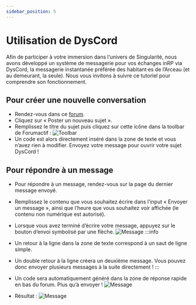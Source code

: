 ```yaml
---
sidebar_position: 5
---
```


# Utilisation de DysCord

Afin de participer à votre immersion dans l’univers de Singularité, nous avons développé un système de messagerie pour vos échanges inRP via DysCord, la messagerie instantanée préférée des habitant·es de l’Arceau (et au demeurant, la seule).
Nous vous invitons à suivre ce tutoriel pour comprendre son fonctionnement.

## Pour créer une nouvelle conversation
- Rendez-vous dans ce [forum](https://singularite.forumactif.com/f5-dyscord).
- Cliquez sur « Poster un nouveau sujet ».
- Remplissez le titre du sujet puis cliquez sur cette icône dans la toolbar de Forumactif : ![Toolbar](/img/tutoriels/dyscord/toolbar.png)
- Un code est alors directement inséré dans la zone de texte et vous n’avez rien à modifier. Envoyez votre message pour ouvrir votre sujet DysCord !

## Pour répondre à un message
- Pour répondre à un message, rendez-vous sur la page du dernier message envoyé.
- Remplissez le contenu que vous souhaitez écrire dans l’input « Envoyer un message », ainsi que l’heure que vous souhaitez voir affichée (le contenu non numérique est autorisé).
- Lorsque vous avez terminé d’écrire votre message, appuyez sur le bouton d’envoi symbolisé par une flèche.
![Message](/img/tutoriels/dyscord/message.png)
:::info
- Un retour à la ligne dans la zone de texte correspond à un saut de ligne simple.
- Un double retour à la ligne créera un deuxième message. Vous pouvez donc envoyer plusieurs messages à la suite directement !
:::
- Un code sera automatiquement généré dans la zone de réponse rapide en bas du forum. Plus qu’à envoyer !
![Message](/img/tutoriels/dyscord/message2.png)

- Résultat :
![Message](/img/tutoriels/dyscord/message3.png)